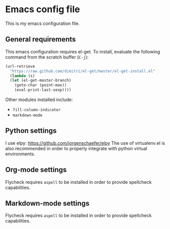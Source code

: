 # Emacs config file 

This is my emacs configuration file.

## General requirements

This emacs configuration requires el-get. 
To install, evaluate the following command from the scratch buffer (``C-j``): 

```lisp
(url-retrieve
  "https://raw.github.com/dimitri/el-get/master/el-get-install.el"
  (lambda (s)
  (let (el-get-master-branch)
    (goto-char (point-max))
    (eval-print-last-sexp))))
```
Other modules installed include:
* ``fill-column-indicator``
* ``markdown-mode``

## Python settings

I use elpy:
https://github.com/jorgenschaefer/elpy
The use of virtualenv.el is also recommended in order to properly integrate
with python virtual environments.

## Org-mode settings

Flycheck requires ``aspell`` to be installed in order to provide spellcheck
capabilities.

## Markdown-mode settings

Flycheck requires ``aspell`` to be installed in order to provide spellcheck
capabilities.
